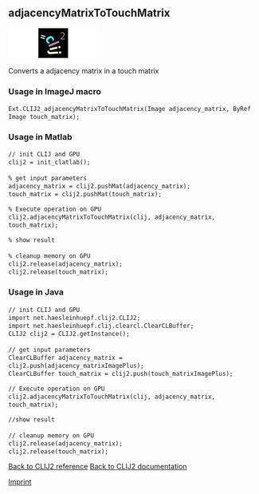 ## adjacencyMatrixToTouchMatrix
<img src="images/mini_empty_logo.png"/><img src="images/mini_clij2_logo.png"/><img src="images/mini_empty_logo.png"/>

Converts a adjacency matrix in a touch matrix

### Usage in ImageJ macro
```
Ext.CLIJ2_adjacencyMatrixToTouchMatrix(Image adjacency_matrix, ByRef Image touch_matrix);
```


### Usage in Matlab
```
// init CLIJ and GPU
clij2 = init_clatlab();

% get input parameters
adjacency_matrix = clij2.pushMat(adjacency_matrix);
touch_matrix = clij2.pushMat(touch_matrix);
```

```
% Execute operation on GPU
clij2.adjacencyMatrixToTouchMatrix(clij, adjacency_matrix, touch_matrix);
```

```
% show result

% cleanup memory on GPU
clij2.release(adjacency_matrix);
clij2.release(touch_matrix);
```


### Usage in Java
```
// init CLIJ and GPU
import net.haesleinhuepf.clij2.CLIJ2;
import net.haesleinhuepf.clij.clearcl.ClearCLBuffer;
CLIJ2 clij2 = CLIJ2.getInstance();

// get input parameters
ClearCLBuffer adjacency_matrix = clij2.push(adjacency_matrixImagePlus);
ClearCLBuffer touch_matrix = clij2.push(touch_matrixImagePlus);
```

```
// Execute operation on GPU
clij2.adjacencyMatrixToTouchMatrix(clij, adjacency_matrix, touch_matrix);
```

```
//show result

// cleanup memory on GPU
clij2.release(adjacency_matrix);
clij2.release(touch_matrix);
```


[Back to CLIJ2 reference](https://clij.github.io/clij2-docs/reference)
[Back to CLIJ2 documentation](https://clij.github.io/clij2-docs)

[Imprint](https://clij.github.io/imprint)
